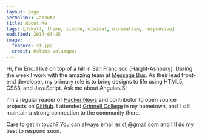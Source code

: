 ```yaml
---
layout: page
permalink: /about/
title: About Me
tags: [Jekyll, theme, simple, minimal, minimalism, responsive]
modified: 2014-03-25
image:
  feature: sf.jpg
  credit: Paloma Velazquez
---
```


Hi, I'm Eric. I live on top of a hill in San Francisco (Haight-Ashbury). During the week I work with the amazing team at [Message Bus](https://messagebus.com/). As their lead front-end developer, my primary role is to bring designs to life using HTML5, CSS3, and JavaScript. Ask me about AngularJS!

I'm a regular reader of [Hacker News](https://news.ycombinator.com/) and contributor to open source projects on [GitHub](https://github.com/etjossem). I attended [Grinnell College](https://www.grinnell.edu) in my hometown, and I still maintain a strong connection to the community there.

Care to get in touch? You can always email [erictj@gmail.com](mailto:erictj@gmail.com) and I'll do my best to respond soon.
